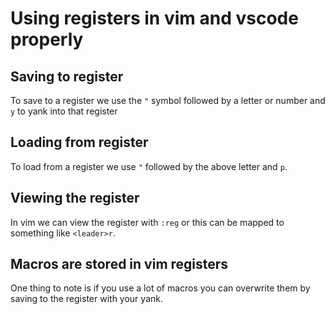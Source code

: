 # Using registers in vim and vscode properly

## Saving to register
To save to a register we use the `"` symbol followed by a letter or
number and `y` to yank into that register

## Loading from register
To load from a register we use `"` followed by the above letter and `p`.

## Viewing the register

In vim we can view the register with `:reg` or this can be mapped to
something like `<leader>r`.

## Macros are stored in vim registers

One thing to note is if you use a lot of macros you can overwrite them
by saving to the register with your yank.
